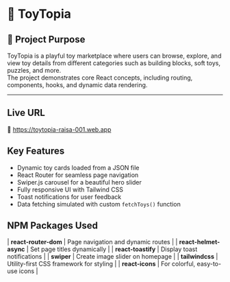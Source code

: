 # 🧸 ToyTopia

## 📘 Project Purpose
ToyTopia is a playful toy marketplace where users can browse, explore, and view toy details from different categories such as building blocks, soft toys, puzzles, and more.  
The project demonstrates core React concepts, including routing, components, hooks, and dynamic data rendering.

---

##  Live URL
🔗 https://toytopia-raisa-001.web.app


## Key Features
-  Dynamic toy cards loaded from a JSON file  
-  React Router for seamless page navigation  
-  Swiper.js carousel for a beautiful hero slider  
-  Fully responsive UI with Tailwind CSS  
-  Toast notifications for user feedback  
-  Data fetching simulated with custom `fetchToys()` function  



##  NPM Packages Used

| **react-router-dom** | Page navigation and dynamic routes |
| **react-helmet-async** | Set page titles dynamically |
| **react-toastify** | Display toast notifications |
| **swiper** | Create image slider on homepage |
| **tailwindcss** | Utility-first CSS framework for styling |
| **react-icons** | For colorful, easy-to-use icons |




